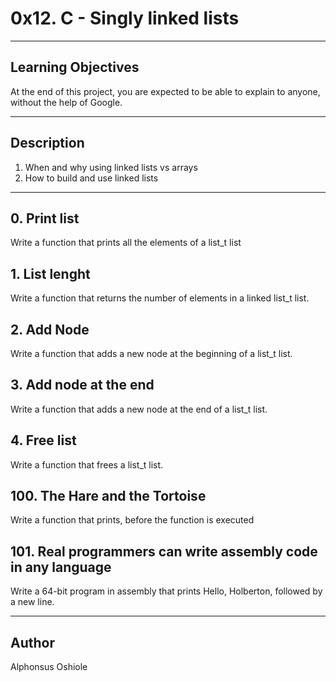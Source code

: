 # **0x12. C - Singly linked lists**
---
## **Learning Objectives**
At the end of this project, you are expected to be able to explain to anyone, without the help of Google.

---
## **Description**
1. When and why using linked lists vs arrays
2. How to build and use linked lists
---
## **0. Print list**
Write a function that prints all the elements of a list_t list

## **1. List lenght**
Write a function that returns the number of elements in a linked list_t list.

## **2. Add Node**
Write a function that adds a new node at the beginning of a list_t list.

## **3. Add node at the end**
Write a function that adds a new node at the end of a list_t list.

## **4. Free list**
Write a function that frees a list_t list.

## **100. The Hare and the Tortoise**
Write a function that prints, before the function is executed

## **101. Real programmers can write assembly code in any language**
Write a 64-bit program in assembly that prints Hello, Holberton, followed by a new line.

---

## **Author**
Alphonsus Oshiole
